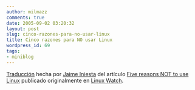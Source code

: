 ```yaml
---
author: milmazz
comments: true
date: 2005-09-02 03:20:32
layout: post
slug: cinco-razones-para-no-usar-linux
title: Cinco razones para NO usar Linux
wordpress_id: 69
tags:
- miniblog
---
```


[Traducción](http://capitanplaneta.blogspot.com/2005/08/cinco-razones-para-no-usar-linux.html) hecha por [Jaime Iniesta](http://capitanplaneta.blogspot.com/) del artículo [Five reasons NOT to use Linux](http://www.linux-watch.com/news/NS8124627492.html) publicado originalmente en [Linux Watch](http://www.linux-watch.com/).

